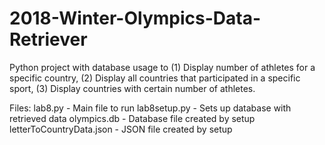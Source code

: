 # 2018-Winter-Olympics-Data-Retriever
Python project with database usage to (1) Display number of athletes for a specific country, (2) Display all countries that participated in a specific sport, (3) Display countries with certain number of athletes. 
 
 Files:
  lab8.py - Main file to run
  lab8setup.py - Sets up database with retrieved data
  olympics.db - Database file created by setup
  letterToCountryData.json - JSON file created by setup
